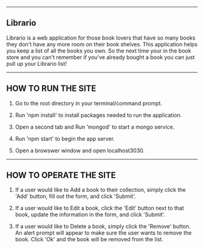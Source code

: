 --------------------
Librario
--------------------

Librario is a web application for those book lovers that have so many books they don't have any more room on their book shelves. This application helps you keep a list of all the books you own. So the next time your in the book store and you can't remember if you've already bought a book you can just pull up your Librario list!


--------------------
HOW TO RUN THE SITE
--------------------
1. Go to the root directory in your terminal/command prompt.

2. Run 'npm install' to install packages needed to run the application.

3. Open a second tab and Run 'mongod' to start a mongo service.

4. Run 'npm start' to begin the app server.

5. Open a browswer window and open localhost3030.

-----------------------
HOW TO OPERATE THE SITE
-----------------------

1. If a user would like to Add a book to their collection, simply click the 'Add' button, fill out the form, and click 'Submit'.

2. If a user would like to Edit a book, click the 'Edit' button next to that book, update the information in the form, and click 'Submit'.

3. If a user would like to Delete a book, simply click the 'Remove' button. An alert prompt will appear to make sure the user wants to remove the book. Click 'Ok' and the book will be removed from the list. 